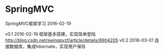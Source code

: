 # SpringMVC
SpringMVC框架学习 2016-02-19

v0.1 2016-02-19 框架基本搭建，实现简单登陆  http://blog.csdn.net/swingpyzf/article/details/8904205
v0.2 2016-03-01 连接数据库，集成hibernate，实现用户保存
